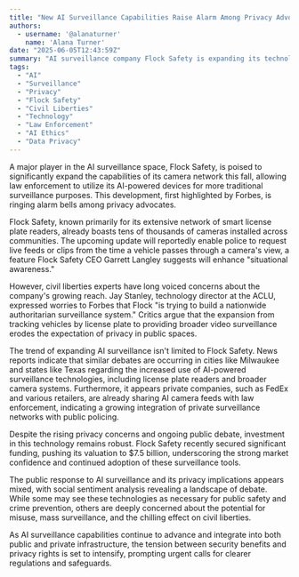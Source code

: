 ```yaml
---
title: "New AI Surveillance Capabilities Raise Alarm Among Privacy Advocates"
authors:
  - username: '@alanaturner'
    name: 'Alana Turner'
date: "2025-06-05T12:43:59Z"
summary: "AI surveillance company Flock Safety is expanding its technology beyond license plate readers into broader surveillance, allowing police access to live camera feeds and historical footage. This move is sparking significant concern among privacy experts who fear the creation of a widespread, potentially authoritarian surveillance network, highlighting the growing tension between technological advancement and civil liberties."
tags:
  - "AI"
  - "Surveillance"
  - "Privacy"
  - "Flock Safety"
  - "Civil Liberties"
  - "Technology"
  - "Law Enforcement"
  - "AI Ethics"
  - "Data Privacy"
---
```


A major player in the AI surveillance space, Flock Safety, is poised to significantly expand the capabilities of its camera network this fall, allowing law enforcement to utilize its AI-powered devices for more traditional surveillance purposes. This development, first highlighted by Forbes, is ringing alarm bells among privacy advocates.

Flock Safety, known primarily for its extensive network of smart license plate readers, already boasts tens of thousands of cameras installed across communities. The upcoming update will reportedly enable police to request live feeds or clips from the time a vehicle passes through a camera's view, a feature Flock Safety CEO Garrett Langley suggests will enhance "situational awareness."

However, civil liberties experts have long voiced concerns about the company's growing reach. Jay Stanley, technology director at the ACLU, expressed worries to Forbes that Flock "is trying to build a nationwide authoritarian surveillance system." Critics argue that the expansion from tracking vehicles by license plate to providing broader video surveillance erodes the expectation of privacy in public spaces.

The trend of expanding AI surveillance isn't limited to Flock Safety. News reports indicate that similar debates are occurring in cities like Milwaukee and states like Texas regarding the increased use of AI-powered surveillance technologies, including license plate readers and broader camera systems. Furthermore, it appears private companies, such as FedEx and various retailers, are already sharing AI camera feeds with law enforcement, indicating a growing integration of private surveillance networks with public policing.

Despite the rising privacy concerns and ongoing public debate, investment in this technology remains robust. Flock Safety recently secured significant funding, pushing its valuation to $7.5 billion, underscoring the strong market confidence and continued adoption of these surveillance tools.

The public response to AI surveillance and its privacy implications appears mixed, with social sentiment analysis revealing a landscape of debate. While some may see these technologies as necessary for public safety and crime prevention, others are deeply concerned about the potential for misuse, mass surveillance, and the chilling effect on civil liberties.

As AI surveillance capabilities continue to advance and integrate into both public and private infrastructure, the tension between security benefits and privacy rights is set to intensify, prompting urgent calls for clearer regulations and safeguards.
